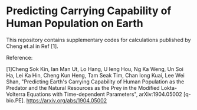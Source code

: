# Predicting Carrying Capability of Human Population on Earth
This repository contains supplementary codes for calculations published by Cheng et.al in Ref [1].

Reference:

[1]Cheng Sok Kin, Ian Man Ut, Lo Hang, U Ieng Hou, Ng Ka Weng, Un Soi Ha, Lei Ka Hin, Cheng Kun Heng, Tam Seak Tim, Chan Iong Kuai, Lee Wei Shan, "Predicting Earth's Carrying Capability of Human Population as the Predator and the Natural Resources as the Prey in the Modified Lokta-Volterra Equations with Time-dependent Parameters", arXiv:1904.05002 [q-bio.PE]. 
https://arxiv.org/abs/1904.05002